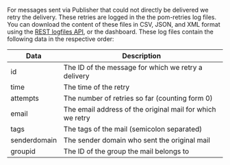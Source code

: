 For messages sent via Publisher that could not directly be delivered
we retry the delivery. These retries are logged  in the the pom-retries log
files. You can download the content of these files in CSV, JSON, and XML
format using the [REST logfiles API](./logfiles-content),
or the dashboard. These log files contain the following data in the
respective order:


| Data | Description |
| ---- | ----------- |
| id | The ID of the message for which we retry a delivery |
| time | The time of the retry |
| attempts | The number of retries so far (counting form 0) |
| email | The email address of the original mail for which we retry | 
| tags | The tags of the mail (semicolon separated) |
| senderdomain | The sender domain who sent the original mail |
| groupid | The ID of the group the mail belongs to |
